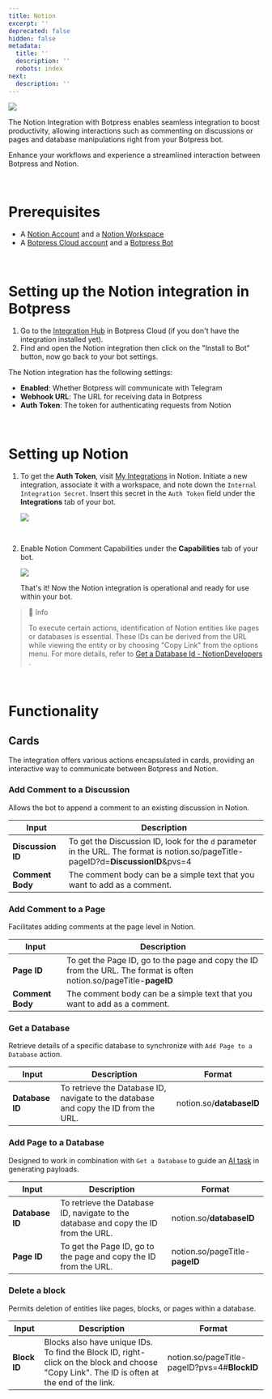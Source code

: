 ```yaml
---
title: Notion
excerpt: ''
deprecated: false
hidden: false
metadata:
  title: ''
  description: ''
  robots: index
next:
  description: ''
---
```

![](https://files.readme.io/5295aaf-image.png)

The Notion Integration with Botpress enables seamless integration to boost productivity, allowing interactions such as commenting on discussions or pages and database manipulations right from your Botpress bot.

Enhance your workflows and experience a streamlined interaction between Botpress and Notion.

<br />

# Prerequisites

- A [Notion Account](https://www.notion.so/signup) and a [Notion Workspace](https://www.notion.so/onboarding)
- A [Botpress Cloud account](https://sso.botpress.cloud) and a [Botpress Bot](https://botpress.com/docs/cloud/getting-started/create-and-publish-your-chatbot/)

<br />

# Setting up the Notion integration in Botpress

1. Go to the [Integration Hub](https://app.botpress.cloud/hub) in Botpress Cloud (if you don't have the integration installed yet).
2. Find and open the Notion integration then click on the "Install to Bot" button, now go back to your bot settings.

The Notion integration has the following settings:

- **Enabled**: Whether Botpress will communicate with Telegram
- **Webhook URL**: The URL for receiving data in Botpress
- **Auth Token**: The token for authenticating requests from Notion

<br />

# Setting up Notion

1. To get the **Auth Token**, visit [My Integrations](https://www.notion.so/my-integrations) in Notion. Initiate a new integration, associate it with a workspace, and note down the `Internal Integration Secret`. Insert this secret in the `Auth Token` field under the **Integrations** tab of your bot.

   ![](https://files.readme.io/ba1af96-image.png)

   <br />

2. Enable Notion Comment Capabilities under the **Capabilities** tab of your bot.

   ![](https://files.readme.io/bc4dec2-image.png)

   That's it! Now the Notion integration is operational and ready for use within your bot.

> 📘 Info
> 
> To execute certain actions, identification of Notion entities like pages or databases is essential. These IDs can be derived from the URL while viewing the entity or by choosing "Copy Link" from the options menu. For more details, refer to [Get a Database Id - NotionDevelopers](https://developers.notion.com/docs/create-a-notion-integration#step-3-save-the-database-id)  .

<br />

# Functionality

## Cards

The integration offers various actions encapsulated in cards, providing an interactive way to communicate between Botpress and Notion.

### Add Comment to a Discussion

Allows the bot to append a comment to an existing discussion in Notion.

| Input             | Description                                                                                                                        |
| ----------------- | ---------------------------------------------------------------------------------------------------------------------------------- |
| **Discussion ID** | To get the Discussion ID, look for the `d` parameter in the URL. The format is notion.so/pageTitle-pageID?d=**DiscussionID**&pvs=4 |
| **Comment Body**  | The comment body can be a simple text that you want to add as a comment.                                                           |

### Add Comment to a Page

Facilitates adding comments at the page level in Notion.

| Input            | Description                                                                                                         |
| ---------------- | ------------------------------------------------------------------------------------------------------------------- |
| **Page ID**      | To get the Page ID, go to the page and copy the ID from the URL. The format is often notion.so/pageTitle-**pageID** |
| **Comment Body** | The comment body can be a simple text that you want to add as a comment.                                            |

### Get a Database

Retrieve details of a specific database to synchronize with `Add Page to a Database` action.

| Input           | Description                                                                         | Format                   |
| --------------- | ----------------------------------------------------------------------------------- | ------------------------ |
| **Database ID** | To retrieve the Database ID, navigate to the database and copy the ID from the URL. | notion.so/**databaseID** |

### Add Page to a Database

Designed to work in combination with `Get a Database` to guide an [AI task](../docs/ai-task) in generating payloads.

| Input           | Description                                                                         | Format                         |
| --------------- | ----------------------------------------------------------------------------------- | ------------------------------ |
| **Database ID** | To retrieve the Database ID, navigate to the database and copy the ID from the URL. | notion.so/**databaseID**       |
| **Page ID**     | To get the Page ID, go to the page and copy the ID from the URL.                    | notion.so/pageTitle-**pageID** |

### Delete a block

Permits deletion of entities like pages, blocks, or pages within a database.

| Input        | Description                                                                                                                                 | Format                                       |
| ------------ | ------------------------------------------------------------------------------------------------------------------------------------------- | -------------------------------------------- |
| **Block ID** | Blocks also have unique IDs. To find the Block ID, right-click on the block and choose "Copy Link". The ID is often at the end of the link. | notion.so/pageTitle-pageID?pvs=4#**BlockID** |